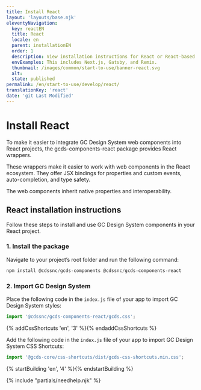 ```yaml
---
title: Install React
layout: 'layouts/base.njk'
eleventyNavigation:
  key: reactEN
  title: React
  locale: en
  parent: installationEN
  order: 1
  description: View installation instructions for React or React-based projects.
  envExamples: This includes Next.js, Gatsby, and Remix.
  thumbnail: /images/common/start-to-use/banner-react.svg
  alt:
  state: published
permalink: /en/start-to-use/develop/react/
translationKey: 'react'
date: 'git Last Modified'
---
```


# Install React

To make it easier to integrate GC Design System web components into React projects, the <gcds-link href="{{ links.npmGcdsComponentsReact }}" external>gcds-components-react</gcds-link> package provides React wrappers.

These wrappers make it easier to work with web components in the React ecosystem. They offer JSX bindings for properties and custom events, auto-completion, and type safety.

The web components inherit native properties and interoperability.

## React installation instructions

Follow these steps to install and use GC Design System components in your React project.

### 1. Install the package

Navigate to your project’s root folder and run the following command:

```js
npm install @cdssnc/gcds-components @cdssnc/gcds-components-react
```

### 2. Import GC Design System

Place the following code in the `index.js` file of your app to import GC Design System styles:

```js
import '@cdssnc/gcds-components-react/gcds.css';
```

{% addCssShortcuts 'en', '3' %}{% endaddCssShortcuts %}

Add the following code in the `index.js` file of your app to import GC Design System CSS Shortcuts:

```js
import '@gcds-core/css-shortcuts/dist/gcds-css-shortcuts.min.css';
```

{% startBuilding 'en', '4' %}{% endstartBuilding %}

{% include "partials/needhelp.njk" %}
